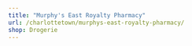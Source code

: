 ```yaml
---
title: "Murphy's East Royalty Pharmacy"
url: /charlottetown/murphys-east-royalty-pharmacy/
shop: Drogerie
---
```

